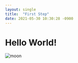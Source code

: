 ```yaml
---
layout: single
title:  "First Step"
date: 2021-05-30 10:30:28 -0900
---
```


# Hello World!
![moon](https://cdn.ppomppu.co.kr/zboard/data3/2015/0205/1423102065_3.jpg)

